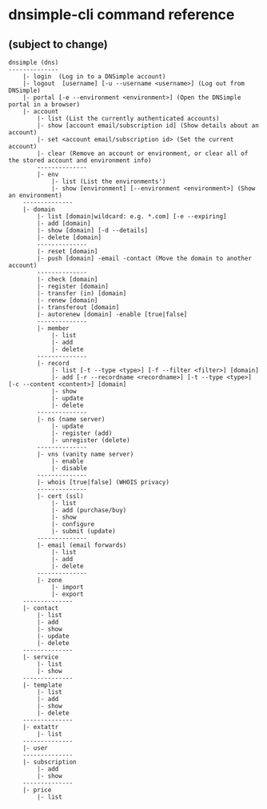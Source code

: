 # dnsimple-cli command reference
## (subject to change)

    dnsimple (dns)
    --------------
        |- login  (Log in to a DNSimple account)
        |- logout  [username] [-u --username <username>] (Log out from DNSimple)
        |- portal [-e --environment <environment>] (Open the DNSimple portal in a browser)
        |- account
            |- list (List the currently authenticated accounts)
            |- show [account email/subscription id] (Show details about an account)
            |- set <account email/subscription id> (Set the current account)
            |- clear (Remove an account or environment, or clear all of the stored account and environment info)
            --------------
            |- env
                |- list (List the environments')
                |- show [environment] [--environment <environment>] (Show an environment)
        --------------
    	|- domain
    		|- list [domain|wildcard: e.g. *.com] [-e --expiring]
    		|- add [domain]
    		|- show [domain] [-d --details]
    		|- delete [domain]
    		--------------
    		|- reset [domain]
    		|- push [domain] -email -contact (Move the domain to another account)
    		--------------
    		|- check [domain]
    		|- register [domain]
    		|- transfer (in) [domain]
    		|- renew [domain]
    		|- transferout [domain]
    		|- autorenew [domain] -enable [true|false]
    		--------------
    		|- member
    			|- list
    			|- add
    			|- delete
    		--------------
    		|- record
    			|- list [-t --type <type>] [-f --filter <filter>] [domain]
    			|- add [-r --recordname <recordname>] [-t --type <type>] [-c --content <content>] [domain]
    			|- show
    			|- update
    			|- delete
    		--------------
    		|- ns (name server)
    			|- update
    			|- register (add)
    			|- unregister (delete)
    		--------------
    		|- vns (vanity name server)
    			|- enable
    			|- disable
    		--------------
    		|- whois [true|false] (WHOIS privacy)
    		--------------
    		|- cert (ssl)
    			|- list
    			|- add (purchase/buy)
    			|- show
    			|- configure
    			|- submit (update)
    		--------------
    		|- email (email forwards)
    			|- list
    			|- add
    			|- delete
    		--------------
    		|- zone
    			|- import
    			|- export
    	--------------
    	|- contact
    		|- list
    		|- add
    		|- show
    		|- update
    		|- delete
    	--------------
    	|- service
    		|- list
    		|- show
    	--------------
    	|- template
    		|- list
    		|- add
    		|- show
    		|- delete
    	--------------
    	|- extattr
    		|- list
    	--------------
    	|- user
    	--------------
    	|- subscription
    		|- add
    		|- show
    	--------------
    	|- price
    		|- list
